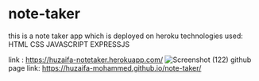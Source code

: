 # note-taker
this is a note taker app which is deployed on heroku 
technologies used: HTML CSS JAVASCRIPT EXPRESSJS 

link : https://huzaifa-notetaker.herokuapp.com/
![Screenshot (122)](https://user-images.githubusercontent.com/92401946/148716767-10da0ebf-5d7b-4f03-8aa9-89f2766e5d1b.png)
github page link: https://huzaifa-mohammed.github.io/note-taker/
